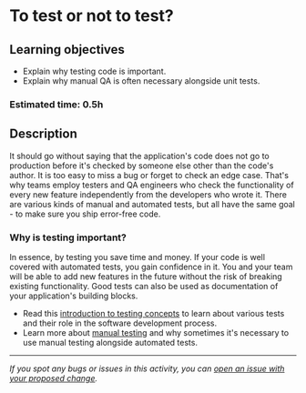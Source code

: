 # To test or not to test?

## Learning objectives
- Explain why testing code is important.
- Explain why manual QA is often necessary alongside unit tests.

### Estimated time: 0.5h

## Description
It should go without saying that the application's code does not go to production before it's checked by someone else other than the code's author. It is too easy to miss a bug or forget to check an edge case. That's why teams employ testers and QA engineers who check the functionality of every new feature independently from the developers who wrote it. There are various kinds of manual and automated tests, but all have the same goal - to make sure you ship error-free code.

### Why is testing important?
In essence, by testing you save time and money. If your code is well covered with automated tests, you gain confidence in it. You and your team will be able to add new features in the future without the risk of breaking existing functionality. Good tests can also be used as documentation of your application's building blocks.

- Read this [introduction to testing concepts](https://medium.com/weekly-webtips/mastering-testing-world-in-javascript-web-ea0180b469b4) to learn about various tests and their role in the software development process.
- Learn more about [manual testing](https://www.toolsqa.com/software-testing/manual-testing/) and why sometimes it's necessary to use manual testing alongside automated tests.

------

_If you spot any bugs or issues in this activity, you can [open an issue with your proposed change](https://github.com/microverseinc/curriculum-transversal-skills/blob/main/git-github/articles/open_issue.md)._